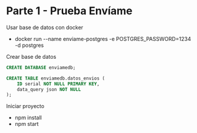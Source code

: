 # Parte 1 - Prueba Envíame

Usar base de datos con docker
* docker run --name enviame-postgres -e POSTGRES_PASSWORD=1234 -d postgres

Crear base de datos
```sql
CREATE DATABASE enviamedb;

CREATE TABLE enviamedb.datos_envios (
	ID serial NOT NULL PRIMARY KEY,
	data_query json NOT NULL
);
```

Iniciar proyecto
* npm install
* npm start